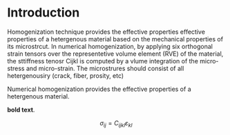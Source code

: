 # Introduction 
Homogenization technique provides the effective properties effective properties 
of a hetergenous material based on the mechanical properties of its microstrcut.
In numerical homogenization, by applying six orthogonal strain tensors over the 
representetive volume element (RVE) of the material, the sttiffness tenosr Cijkl
is computed by a vlume integration of the micro-stress and micro-strain. 
The microstrures should consist of all hetergenousiry (crack, fiber, prosity, etc)


Numerical homogenization provides the effective properties of a hetergenous
material.



**bold text**.


$$\sigma_{ij}=C_{ijkl}\varepsilon_{kl}$$